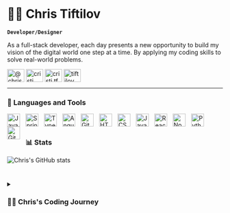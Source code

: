 # 🏄‍♂️ Chris Tiftilov

**`Developer/Designer`**

As a full-stack developer, each day presents a new opportunity to build my vision of the digital world one step at a time. By applying my coding skills to solve real-world problems.

   <!-- Social icons section -->
<p align="left">
<a href="https://dev.to/@chris1234345" target="blank"><img align="center" src="https://raw.githubusercontent.com/rahuldkjain/github-profile-readme-generator/master/src/images/icons/Social/devto.svg" alt="@chris1234345" height="30" width="40" /></a>
<a href="https://linkedin.com/in/cristi tiftilov" target="blank"><img align="center" src="https://raw.githubusercontent.com/rahuldkjain/github-profile-readme-generator/master/src/images/icons/Social/linked-in-alt.svg" alt="cristi tiftilov" height="30" width="40" /></a>
<a href="https://fb.com/cristi tf" target="blank"><img align="center" src="https://raw.githubusercontent.com/rahuldkjain/github-profile-readme-generator/master/src/images/icons/Social/facebook.svg" alt="cristi tf" height="30" width="40" /></a>
<a href="https://dribbble.com/tiftilov cristian" target="blank"><img align="center" src="https://raw.githubusercontent.com/rahuldkjain/github-profile-readme-generator/master/src/images/icons/Social/dribbble.svg" alt="tiftilov cristian" height="30" width="40" /></a>
</p>

---

### 🧰 Languages and Tools

<img align="left" alt="Java" width="30px" style="padding-right:10px;" src="https://cdn.jsdelivr.net/gh/devicons/devicon/icons/java/java-original.svg"/>
<img align="left" alt="Spring" width="30px" style="padding-right:10px;" src="https://cdn.jsdelivr.net/gh/devicons/devicon/icons/spring/spring-original.svg" />
<img align="left" alt="TypeScript" width="30px" style="padding-right:10px;" src="https://cdn.jsdelivr.net/gh/devicons/devicon/icons/typescript/typescript-plain.svg" />
<img align="left" alt="Angular" width="30px" style="padding-right:10px;" src="https://cdn.jsdelivr.net/gh/devicons/devicon/icons/angularjs/angularjs-plain.svg" />
<img align="left" alt="Git" width="30px" style="padding-right:10px;" src="https://cdn.jsdelivr.net/gh/devicons/devicon/icons/git/git-original.svg" />
<img align="left" alt="HTML" width="30px" style="padding-right:10px;" src="https://cdn.jsdelivr.net/gh/devicons/devicon/icons/html5/html5-plain.svg" />
<img align="left" alt="CSS" width="30px" style="padding-right:10px;" src="https://cdn.jsdelivr.net/gh/devicons/devicon/icons/css3/css3-plain.svg" />
<img align="left" alt="JavaScript" width="30px" style="padding-right:10px;" src="https://cdn.jsdelivr.net/gh/devicons/devicon/icons/javascript/javascript-plain.svg" />
<img align="left" alt="React" width="30px" style="padding-right:10px;" src="https://cdn.jsdelivr.net/gh/devicons/devicon/icons/react/react-original.svg" />
<img align="left" alt="NodeJS" width="30px" style="padding-right:10px;" src="https://cdn.jsdelivr.net/gh/devicons/devicon/icons/nodejs/nodejs-original.svg" />
<img align="left" alt="Python" width="30px" style="padding-right:10px;" src="https://cdn.jsdelivr.net/gh/devicons/devicon/icons/python/python-plain.svg" />
<img align="left" alt="GitHub" width="30px" style="padding-right:10px;" src="https://cdn.jsdelivr.net/gh/devicons/devicon/icons/github/github-original.svg" />
<br />




#

### 📊 Stats

![Chris's GitHub stats](https://github-readme-stats.vercel.app/api?username=chris1234345)

<!-- ![GitHub Streak](https://streak-stats.demolab.com?user=ForrestKnight&theme=gruvbox&border_radius=4.5) -->

#

<details>
 <summary><h3>👨‍💻 Chris's Coding Journey</h3></summary>
As I started in SEO, it was important for me to have coding skills. Coding can be used for a wide range of projects, from simple tasks to building complex platforms and back-end applications. I got interested in coding, and I wanted to learn everything about it — from how the basics worked to how the industry leaders did their work. My aim is to learn as much as I can about front-end technologies, and my current passion is ReactJS. I'm also learning server-side Java development since I want to create full-stack applications. Although my previous career was very different, the skills and experience that I gained there have given me a burning desire to create my own product. 
I have big plans for the next few years and I'm confident that I'll be able to achieve them. I'm putting actions that will help me reach my goals by 2023.

